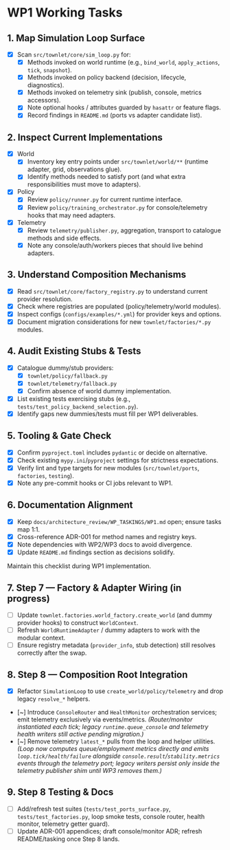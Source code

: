 # WP1 Working Tasks

## 1. Map Simulation Loop Surface
- [x] Scan `src/townlet/core/sim_loop.py` for:
  - [x] Methods invoked on world runtime (e.g., `bind_world`, `apply_actions`, `tick`, `snapshot`).
  - [x] Methods invoked on policy backend (decision, lifecycle, diagnostics).
  - [x] Methods invoked on telemetry sink (publish, console, metrics accessors).
  - [x] Note optional hooks / attributes guarded by `hasattr` or feature flags.
  - [x] Record findings in `README.md` (ports vs adapter candidate list).

## 2. Inspect Current Implementations
- [x] World
  - [x] Inventory key entry points under `src/townlet/world/**` (runtime adapter, grid, observations glue).
  - [x] Identify methods needed to satisfy port (and what extra responsibilities must move to adapters).
- [x] Policy
  - [x] Review `policy/runner.py` for current runtime interface.
  - [x] Review `policy/training_orchestrator.py` for console/telemetry hooks that may need adapters.
- [x] Telemetry
  - [x] Review `telemetry/publisher.py`, aggregation, transport to catalogue methods and side effects.
  - [x] Note any console/auth/workers pieces that should live behind adapters.

## 3. Understand Composition Mechanisms
- [x] Read `src/townlet/core/factory_registry.py` to understand current provider resolution.
- [x] Check where registries are populated (policy/telemetry/world modules).
- [x] Inspect configs (`configs/examples/*.yml`) for provider keys and options.
- [x] Document migration considerations for new `townlet/factories/*.py` modules.

## 4. Audit Existing Stubs & Tests
- [x] Catalogue dummy/stub providers:
  - [x] `townlet/policy/fallback.py`
  - [x] `townlet/telemetry/fallback.py`
  - [x] Confirm absence of world dummy implementation.
- [x] List existing tests exercising stubs (e.g., `tests/test_policy_backend_selection.py`).
- [x] Identify gaps new dummies/tests must fill per WP1 deliverables.

## 5. Tooling & Gate Check
- [x] Confirm `pyproject.toml` includes `pydantic` or decide on alternative.
- [x] Check existing `mypy.ini`/`pyproject` settings for strictness expectations.
- [x] Verify lint and type targets for new modules (`src/townlet/ports`, `factories`, `testing`).
- [x] Note any pre-commit hooks or CI jobs relevant to WP1.

## 6. Documentation Alignment
- [x] Keep `docs/architecture_review/WP_TASKINGS/WP1.md` open; ensure tasks map 1:1.
- [x] Cross-reference ADR-001 for method names and registry keys.
- [x] Note dependencies with WP2/WP3 docs to avoid divergence.
- [x] Update `README.md` findings section as decisions solidify.

Maintain this checklist during WP1 implementation.

## 7. Step 7 — Factory & Adapter Wiring (in progress)
- [ ] Update `townlet.factories.world_factory.create_world` (and dummy provider hooks) to construct `WorldContext`.
- [ ] Refresh `WorldRuntimeAdapter` / dummy adapters to work with the modular context.
- [ ] Ensure registry metadata (`provider_info`, stub detection) still resolves correctly after the swap.

## 8. Step 8 — Composition Root Integration
- [x] Refactor `SimulationLoop` to use `create_world/policy/telemetry` and drop legacy `resolve_*` helpers.
- [~] Introduce `ConsoleRouter` and `HealthMonitor` orchestration services; emit telemetry exclusively via events/metrics. *(Router/monitor instantiated each tick; legacy `runtime.queue_console` and telemetry health writers still active pending migration.)*
- [~] Remove telemetry `latest_*` pulls from the loop and helper utilities. *(Loop now computes queue/employment metrics directly and emits `loop.tick/health/failure` alongside `console.result`/`stability.metrics` events through the telemetry port; legacy writers persist only inside the telemetry publisher shim until WP3 removes them.)*

## 9. Step 8 Testing & Docs
- [ ] Add/refresh test suites (`tests/test_ports_surface.py`, `tests/test_factories.py`, loop smoke tests, console router, health monitor, telemetry getter guard).
- [ ] Update ADR-001 appendices; draft console/monitor ADR; refresh README/tasking once Step 8 lands.
